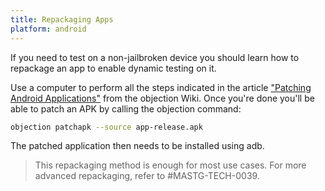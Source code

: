 ```yaml
---
title: Repackaging Apps
platform: android
---
```


If you need to test on a non-jailbroken device you should learn how to repackage an app to enable dynamic testing on it.

Use a computer to perform all the steps indicated in the article ["Patching Android Applications"](https://github.com/sensepost/objection/wiki/Patching-Android-Applications) from the objection Wiki. Once you're done you'll be able to patch an APK by calling the objection command:

```bash
objection patchapk --source app-release.apk
```

The patched application then needs to be installed using adb.

> This repackaging method is enough for most use cases. For more advanced repackaging, refer to #MASTG-TECH-0039.

